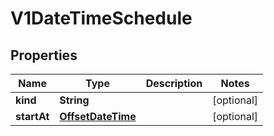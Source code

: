 

# V1DateTimeSchedule

## Properties

Name | Type | Description | Notes
------------ | ------------- | ------------- | -------------
**kind** | **String** |  |  [optional]
**startAt** | [**OffsetDateTime**](OffsetDateTime.md) |  |  [optional]



